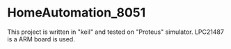# HomeAutomation_8051
This project is written in "keil" and tested on "Proteus" simulator.
LPC21487 is a ARM board is used.
